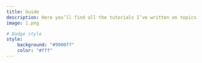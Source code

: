 ```yaml
---
title: Guide
description: Here you’ll find all the tutorials I’ve written on topics I’ve tackled or simply ideas I’ve come up with. If I’ve figured something out or had a thought worth sharing, it will be here!
image: 1.png

# Badge style
style:
    background: "#9900ff"
    color: "#fff"
---
```

